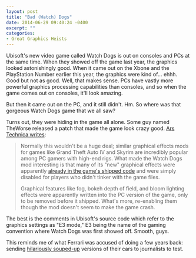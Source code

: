```yaml
---
layout: post
title: "Bad (Watch) Dogs"
date: 2014-06-29 09:40:24 -0400
excerpt: ""
categories: 
- Great Graphics Heists
---
```


Ubisoft's new video game called Watch Dogs is out on consoles and PCs at the same time. When they showed off the game last year, the graphics looked astonishingly good. When it came out on the Xbone and the PlayStation Number earlier this year, the graphics were kind of… ehhh. Good but not as good. Well, that makes sense. PCs have vastly more powerful graphics processing capabilities than consoles, and so when the game comes out on consoles, it'll look amazing.

But then it came out on the PC, and it still didn't. Hm. So where was that gorgeous Watch Dogs game that we all saw?

Turns out, they were hiding in the game all alone. Some guy named TheWorse released a patch that made the game look crazy good. [Ars Technica writes](http://arstechnica.com/gaming/2014/06/amid-controversy-ubisoft-denies-downgrading-graphics-on-pc-watch-dogs/#p3):

> Normally this wouldn't be a huge deal; similar graphical effects mods for games like Grand Theft Auto IV and Skyrim are incredibly popular among PC gamers with high-end rigs. What made the Watch Dogs mod interesting is that many of its "new" graphical effects were apparently [already in the game's shipped code](http://www.neogaf.com/forum/showthread.php?t=838538) and were simply disabled for players who didn't tinker with the game files. 
>
> Graphical features like fog, bokeh depth of field, and bloom lighting effects were apparently written into the PC version of the game, only to be removed before it shipped. What's more, re-enabling them though the mod doesn't seem to make the game crash.

The best is the comments in Ubisoft's source code which refer to the graphics settings as "E3 mode," E3 being the name of the gaming convention where Watch Dogs was first showed off. Smooth, guys.

This reminds me of what Ferrari was accused of doing a few years back: sending [hilariously souped-up](http://jalopnik.com/5760248/how-ferrari-spins) versions of their cars to journalists to test.